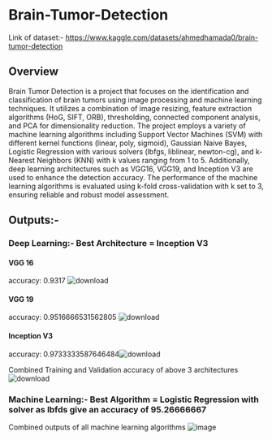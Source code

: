 # Brain-Tumor-Detection

Link of dataset:- https://www.kaggle.com/datasets/ahmedhamada0/brain-tumor-detection

## Overview
Brain Tumor Detection is a project that focuses on the identification and classification of brain tumors using image processing and machine learning techniques. It utilizes a combination of image resizing, feature extraction algorithms (HoG, SIFT, ORB), thresholding, connected component analysis, and PCA for dimensionality reduction. The project employs a variety of machine learning algorithms including Support Vector Machines (SVM) with different kernel functions (linear, poly, sigmoid), Gaussian Naive Bayes, Logistic Regression with various solvers (lbfgs, liblinear, newton-cg), and k-Nearest Neighbors (KNN) with k values ranging from 1 to 5. Additionally, deep learning architectures such as VGG16, VGG19, and Inception V3 are used to enhance the detection accuracy. The performance of the machine learning algorithms is evaluated using k-fold cross-validation with k set to 3, ensuring reliable and robust model assessment.





## Outputs:-
### Deep Learning:- Best Architecture = Inception V3
#### VGG 16
accuracy: 0.9317
![download](https://github.com/premanshsharma/Brain-Tumor-Detection/assets/71265310/5e633651-3dab-4e6c-8272-116f67b266e8)

#### VGG 19
accuracy: 0.9516666531562805
![download](https://github.com/premanshsharma/Brain-Tumor-Detection/assets/71265310/67b2e339-f026-43d7-a65e-1111ee4da09d)

#### Inception V3
accuracy: 0.9733333587646484![download](https://github.com/premanshsharma/Brain-Tumor-Detection/assets/71265310/d2dc8011-dc36-46eb-a09c-d443e7fd45f6)

Combined Training and Validation accuracy of above 3 architectures
![download](https://github.com/premanshsharma/Brain-Tumor-Detection/assets/71265310/df807b58-4c5c-49fb-9cae-a024cf190a15)


### Machine Learning:- Best Algorithm = Logistic Regression with solver as lbfds give an accuracy of 95.26666667
Combined outputs of all machine learning algorithms
![image](https://github.com/premanshsharma/Brain-Tumor-Detection/assets/71265310/ebb5a5ea-2443-42d6-9a0e-97cf09c65dff)
